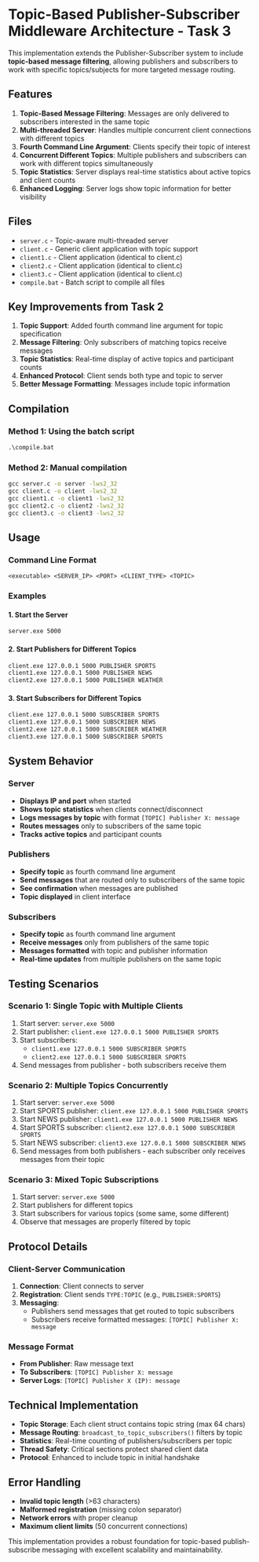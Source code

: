 # Topic-Based Publisher-Subscriber Middleware Architecture - Task 3

This implementation extends the Publisher-Subscriber system to include **topic-based message filtering**, allowing publishers and subscribers to work with specific topics/subjects for more targeted message routing.

## Features

1. **Topic-Based Message Filtering**: Messages are only delivered to subscribers interested in the same topic
2. **Multi-threaded Server**: Handles multiple concurrent client connections with different topics
3. **Fourth Command Line Argument**: Clients specify their topic of interest
4. **Concurrent Different Topics**: Multiple publishers and subscribers can work with different topics simultaneously
5. **Topic Statistics**: Server displays real-time statistics about active topics and client counts
6. **Enhanced Logging**: Server logs show topic information for better visibility

## Files

- `server.c` - Topic-aware multi-threaded server
- `client.c` - Generic client application with topic support
- `client1.c` - Client application (identical to client.c)
- `client2.c` - Client application (identical to client.c)
- `client3.c` - Client application (identical to client.c)
- `compile.bat` - Batch script to compile all files

## Key Improvements from Task 2

1. **Topic Support**: Added fourth command line argument for topic specification
2. **Message Filtering**: Only subscribers of matching topics receive messages
3. **Topic Statistics**: Real-time display of active topics and participant counts
4. **Enhanced Protocol**: Client sends both type and topic to server
5. **Better Message Formatting**: Messages include topic information

## Compilation

### Method 1: Using the batch script

```cmd
.\compile.bat
```

### Method 2: Manual compilation

```cmd
gcc server.c -o server -lws2_32
gcc client.c -o client -lws2_32
gcc client1.c -o client1 -lws2_32
gcc client2.c -o client2 -lws2_32
gcc client3.c -o client3 -lws2_32
```

## Usage

### Command Line Format

```
<executable> <SERVER_IP> <PORT> <CLIENT_TYPE> <TOPIC>
```

### Examples

#### 1. Start the Server

```cmd
server.exe 5000
```

#### 2. Start Publishers for Different Topics

```cmd
client.exe 127.0.0.1 5000 PUBLISHER SPORTS
client1.exe 127.0.0.1 5000 PUBLISHER NEWS
client2.exe 127.0.0.1 5000 PUBLISHER WEATHER
```

#### 3. Start Subscribers for Different Topics

```cmd
client.exe 127.0.0.1 5000 SUBSCRIBER SPORTS
client1.exe 127.0.0.1 5000 SUBSCRIBER NEWS
client2.exe 127.0.0.1 5000 SUBSCRIBER WEATHER
client3.exe 127.0.0.1 5000 SUBSCRIBER SPORTS
```

## System Behavior

### Server

- **Displays IP and port** when started
- **Shows topic statistics** when clients connect/disconnect
- **Logs messages by topic** with format `[TOPIC] Publisher X: message`
- **Routes messages** only to subscribers of the same topic
- **Tracks active topics** and participant counts

### Publishers

- **Specify topic** as fourth command line argument
- **Send messages** that are routed only to subscribers of the same topic
- **See confirmation** when messages are published
- **Topic displayed** in client interface

### Subscribers

- **Specify topic** as fourth command line argument
- **Receive messages** only from publishers of the same topic
- **Messages formatted** with topic and publisher information
- **Real-time updates** from multiple publishers on the same topic

## Testing Scenarios

### Scenario 1: Single Topic with Multiple Clients

1. Start server: `server.exe 5000`
2. Start publisher: `client.exe 127.0.0.1 5000 PUBLISHER SPORTS`
3. Start subscribers:
   - `client1.exe 127.0.0.1 5000 SUBSCRIBER SPORTS`
   - `client2.exe 127.0.0.1 5000 SUBSCRIBER SPORTS`
4. Send messages from publisher - both subscribers receive them

### Scenario 2: Multiple Topics Concurrently

1. Start server: `server.exe 5000`
2. Start SPORTS publisher: `client.exe 127.0.0.1 5000 PUBLISHER SPORTS`
3. Start NEWS publisher: `client1.exe 127.0.0.1 5000 PUBLISHER NEWS`
4. Start SPORTS subscriber: `client2.exe 127.0.0.1 5000 SUBSCRIBER SPORTS`
5. Start NEWS subscriber: `client3.exe 127.0.0.1 5000 SUBSCRIBER NEWS`
6. Send messages from both publishers - each subscriber only receives messages from their topic

### Scenario 3: Mixed Topic Subscriptions

1. Start server: `server.exe 5000`
2. Start publishers for different topics
3. Start subscribers for various topics (some same, some different)
4. Observe that messages are properly filtered by topic

## Protocol Details

### Client-Server Communication

1. **Connection**: Client connects to server
2. **Registration**: Client sends `TYPE:TOPIC` (e.g., `PUBLISHER:SPORTS`)
3. **Messaging**:
   - Publishers send messages that get routed to topic subscribers
   - Subscribers receive formatted messages: `[TOPIC] Publisher X: message`

### Message Format

- **From Publisher**: Raw message text
- **To Subscribers**: `[TOPIC] Publisher X: message`
- **Server Logs**: `[TOPIC] Publisher X (IP): message`

## Technical Implementation

- **Topic Storage**: Each client struct contains topic string (max 64 chars)
- **Message Routing**: `broadcast_to_topic_subscribers()` filters by topic
- **Statistics**: Real-time counting of publishers/subscribers per topic
- **Thread Safety**: Critical sections protect shared client data
- **Protocol**: Enhanced to include topic in initial handshake

## Error Handling

- **Invalid topic length** (>63 characters)
- **Malformed registration** (missing colon separator)
- **Network errors** with proper cleanup
- **Maximum client limits** (50 concurrent connections)

This implementation provides a robust foundation for topic-based publish-subscribe messaging with excellent scalability and maintainability.
